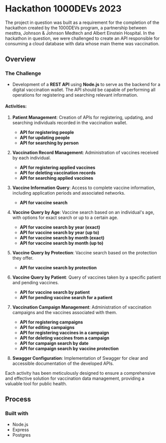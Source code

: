 # Hackathon 1000DEVs 2023

The project in question was built as a requirement for the completion of the hackathon created by the 1000DEVs program, a partnership between mesttra, Johnson & Johnson Medtech and Albert Einstein Hospital. In the hackathon in question, we were challenged to create an API responsible for consuming a cloud database with data whose main theme was vaccination.

## Overview

### The Challenge

- Development of a **REST API** using **Node.js** to serve as the backend for a digital vaccination wallet. The API should be capable of performing all operations for registering and searching relevant information.

#### Activities:

1. **Patient Management**: Creation of APIs for registering, updating, and searching individuals recorded in the vaccination wallet.
   - **API for registering people**
   - **API for updating people**
   - **API for searching by person**

2. **Vaccination Record Management**: Administration of vaccines received by each individual.
   - **API for registering applied vaccines**
   - **API for deleting vaccination records**
   - **API for searching applied vaccines**

3. **Vaccine Information Query**: Access to complete vaccine information, including application periods and associated networks.
   - **API for vaccine search**

4. **Vaccine Query by Age**: Vaccine search based on an individual's age, with options for exact search or up to a certain age.
   - **API for vaccine search by year (exact)**
   - **API for vaccine search by year (up to)**
   - **API for vaccine search by month (exact)**
   - **API for vaccine search by month (up to)**

5. **Vaccine Query by Protection**: Vaccine search based on the protection they offer.
   - **API for vaccine search by protection**

6. **Vaccine Query by Patient**: Query of vaccines taken by a specific patient and pending vaccines.
   - **API for vaccine search by patient**
   - **API for pending vaccine search for a patient**

7. **Vaccination Campaign Management**: Administration of vaccination campaigns and the vaccines associated with them.
   - **API for registering campaigns**
   - **API for editing campaigns**
   - **API for registering vaccines in a campaign**
   - **API for deleting vaccines from a campaign**
   - **API for campaign search by date**
   - **API for campaign search by vaccine protection**

8. **Swagger Configuration**: Implementation of Swagger for clear and accessible documentation of the developed APIs.

Each activity has been meticulously designed to ensure a comprehensive and effective solution for vaccination data management, providing a valuable tool for public health.

## Process

### Built with

- Node.js
- Express
- Postgres
